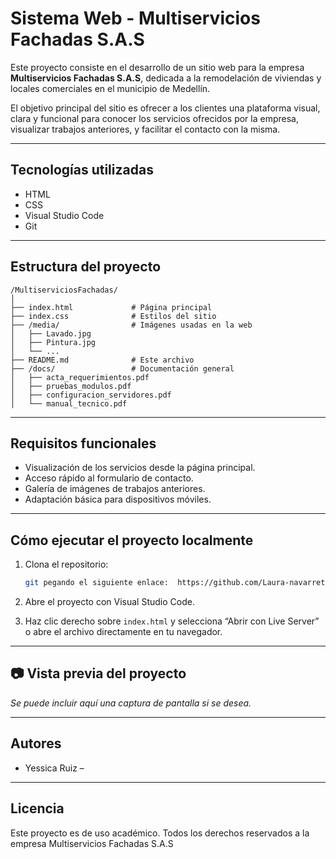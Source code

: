 # Sistema Web - Multiservicios Fachadas S.A.S

Este proyecto consiste en el desarrollo de un sitio web para la empresa **Multiservicios Fachadas S.A.S**, dedicada a la remodelación de viviendas y locales comerciales en el municipio de Medellín.

El objetivo principal del sitio es ofrecer a los clientes una plataforma visual, clara y funcional para conocer los servicios ofrecidos por la empresa, visualizar trabajos anteriores, y facilitar el contacto con la misma.

---

## Tecnologías utilizadas

- HTML
- CSS
- Visual Studio Code
- Git

---

## Estructura del proyecto

```
/MultiserviciosFachadas/
│
├── index.html             # Página principal
├── index.css              # Estilos del sitio
├── /media/                # Imágenes usadas en la web
│   ├── Lavado.jpg
│   ├── Pintura.jpg
│   └── ...
├── README.md              # Este archivo
├── /docs/                 # Documentación general
│   ├── acta_requerimientos.pdf
│   ├── pruebas_modulos.pdf
│   ├── configuracion_servidores.pdf
│   └── manual_tecnico.pdf
```

---

## Requisitos funcionales

- Visualización de los servicios desde la página principal.
- Acceso rápido al formulario de contacto.
- Galería de imágenes de trabajos anteriores.
- Adaptación básica para dispositivos móviles.

---

## Cómo ejecutar el proyecto localmente

1. Clona el repositorio:

   ```bash
   git pegando el siguiente enlace:  https://github.com/Laura-navarrete21/MultifachadasSAS/
   ```

2. Abre el proyecto con Visual Studio Code.

3. Haz clic derecho sobre `index.html` y selecciona “Abrir con Live Server” o abre el archivo directamente en tu navegador.

---

## 📷 Vista previa del proyecto

_Se puede incluir aquí una captura de pantalla si se desea._

---

## Autores

- Yessica Ruiz – 

---

## Licencia

Este proyecto es de uso académico. Todos los derechos reservados a la empresa Multiservicios Fachadas S.A.S 
